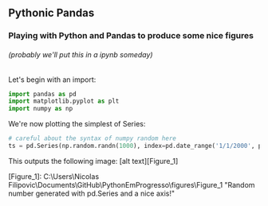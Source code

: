 ## Pythonic Pandas
### Playing with Python and Pandas to produce some nice figures
###### (probably we'll put this in a ipynb someday)

Let's begin with an import:

```python
import pandas as pd
import matplotlib.pyplot as plt
import numpy as np
```

We're now plotting the simplest of Series:

```python
# careful about the syntax of numpy random here
ts = pd.Series(np.random.randn(1000), index=pd.date_range('1/1/2000', periods=1000))
```

This outputs the following image:
[alt text][Figure_1]




[Figure_1]: C:\Users\Nicolas Filipovic\Documents\GitHub\PythonEmProgresso\figures\Figure_1 "Random number generated with pd.Series and a nice axis!"


